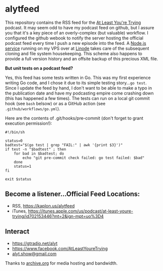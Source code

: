 # alytfeed

This repository contains the RSS feed for the [At Least You're Trying](http://gtradio.net/alyt) podcast.
It may seem odd to have my podcast feed on github, but I assure you that it's a key piece of an overly-complex (but valuable) workflow.
I configured the github webook to notify the server hosting the official podcast feed every time I push a new episode into the feed.
A [Node.js service](https://github.com/jkaplon/webhooks.kaplon.us) running on my VPS over at [Linode](https://www.linode.com/?r=30991a143a3c99716fbc7fdcf81355338c4d2b64) takes care of the subsequent cloning and file system housekeeping.
This scheme also happens to provide a full version history and an offsite backup of this precious XML file.

**But unit tests on a podcast feed?**

Yes, this feed has some tests written in Go.
This was my first experience writing Go code, and I chose it due to its simple testing story...`go test`.
Since I update the feed by hand, I don't want to be able to make a typo in the publication date and have my podcasting empire come crashing down (this has happened a few times).
The tests can run on a local git commit hook (see `bash` belsow) or as a GitHub action (see `.github/workflows/go.yml`).

Here are the contents of .git/hooks/pre-commit (don't forget to grant execution permission!):

    #!/bin/sh

    status=0
    badtest="$(go test | grep "FAIL:" | awk '{print $3}')"
    if test -n "$badtest" ; then
        for bad in $badtest; do
            echo "git pre-commit check failed: go test failed: $bad"
        done
        status=1
    fi

    exit $status

## Become a listener...Official Feed Locations:
- RSS, https://kaplon.us/alytfeed
- iTunes, https://itunes.apple.com/us/podcast/at-least-youre-trying/id702153446?mt=2&ign-mpt=uo%3D4

## Interact
- https://gtradio.net/alyt
- https://www.facebook.com/AtLeastYoureTrying
- alyt.show@gmail.com

Thanks to [archive.org](https://archive.org/donate) for media hosting and bandwidth.
